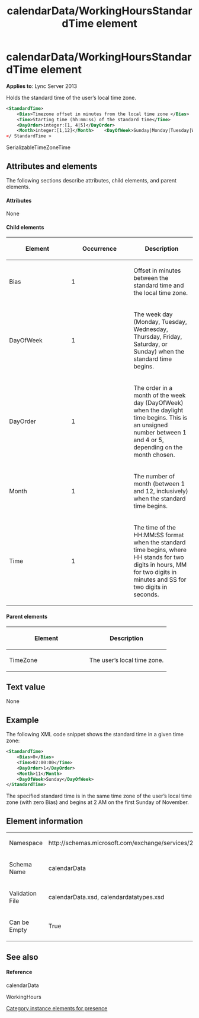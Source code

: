 ﻿---
title: calendarData/WorkingHoursStandardTime element
TOCTitle: calendarData/WorkingHoursStandardTime element
ms:assetid: b36836d1-e42c-400e-ab14-d8d7b0653b27
ms:mtpsurl: https://msdn.microsoft.com/en-us/library/Dn454696(v=office.15)
ms:contentKeyID: 57093366
ms.date: 07/24/2014
mtps_version: v=office.15
dev_langs:
- xml
---

# calendarData/WorkingHoursStandardTime element


**Applies to**: Lync Server 2013

Holds the standard time of the user’s local time zone.

```xml
<StandardTime>
    <Bias>Timezone offset in minutes from the local time zone </Bias>
    <Time>Starting time (hh:mm:ss) of the standard time</Time>
    <DayOrder>integer:[1, 4|5]</DayOrder>
    <Month>integer:[1,12]</Month>    <DayOfWeek>Sunday|Monday|Tuesday|Wednseday|Thursday|Friday|Saturday </DayOfWeek>
</ StandardTime >
```

SerializableTimeZoneTime

## Attributes and elements

The following sections describe attributes, child elements, and parent elements.

#### Attributes

None

#### Child elements

<table>
<colgroup>
<col style="width: 33%" />
<col style="width: 33%" />
<col style="width: 33%" />
</colgroup>
<thead>
<tr class="header">
<th><p>Element</p></th>
<th><p>Occurrence</p></th>
<th><p>Description</p></th>
</tr>
</thead>
<tbody>
<tr class="odd">
<td><p>Bias</p></td>
<td><p>1</p></td>
<td><p>Offset in minutes between the standard time and the local time zone.</p></td>
</tr>
<tr class="even">
<td><p>DayOfWeek</p></td>
<td><p>1</p></td>
<td><p>The week day (Monday, Tuesday, Wednesday, Thursday, Friday, Saturday, or Sunday) when the standard time begins.</p></td>
</tr>
<tr class="odd">
<td><p>DayOrder</p></td>
<td><p>1</p></td>
<td><p>The order in a month of the week day (DayOfWeek) when the daylight time begins. This is an unsigned number between 1 and 4 or 5, depending on the month chosen.</p></td>
</tr>
<tr class="even">
<td><p>Month</p></td>
<td><p>1</p></td>
<td><p>The number of month (between 1 and 12, inclusively) when the standard time begins.</p></td>
</tr>
<tr class="odd">
<td><p>Time</p></td>
<td><p>1</p></td>
<td><p>The time of the HH:MM:SS format when the standard time begins, where HH stands for two digits in hours, MM for two digits in minutes and SS for two digits in seconds.</p></td>
</tr>
</tbody>
</table>


#### Parent elements

<table>
<colgroup>
<col style="width: 50%" />
<col style="width: 50%" />
</colgroup>
<thead>
<tr class="header">
<th><p>Element</p></th>
<th><p>Description</p></th>
</tr>
</thead>
<tbody>
<tr class="odd">
<td><p>TimeZone</p></td>
<td><p>The user’s local time zone.</p></td>
</tr>
</tbody>
</table>


## Text value

None

## Example

The following XML code snippet shows the standard time in a given time zone:

```xml
<StandardTime>
    <Bias>0</Bias>
    <Time>02:00:00</Time>
    <DayOrder>1</DayOrder>
    <Month>11</Month>
    <DayOfWeek>Sunday</DayOfWeek>
</StandardTime>
```

The specified standard time is in the same time zone of the user’s local time zone (with zero Bias) and begins at 2 AM on the first Sunday of November.

## Element information

<table>
<colgroup>
<col style="width: 50%" />
<col style="width: 50%" />
</colgroup>
<tbody>
<tr class="odd">
<td><p>Namespace</p></td>
<td><p>http://schemas.microsoft.com/exchange/services/2006/types</p></td>
</tr>
<tr class="even">
<td><p>Schema Name</p></td>
<td><p>calendarData</p></td>
</tr>
<tr class="odd">
<td><p>Validation File</p></td>
<td><p>calendarData.xsd, calendardatatypes.xsd</p></td>
</tr>
<tr class="even">
<td><p>Can be Empty</p></td>
<td><p>True</p></td>
</tr>
</tbody>
</table>


## See also

#### Reference

calendarData

WorkingHours

[Category instance elements for presence](category-instance-elements-for-presence.md)

